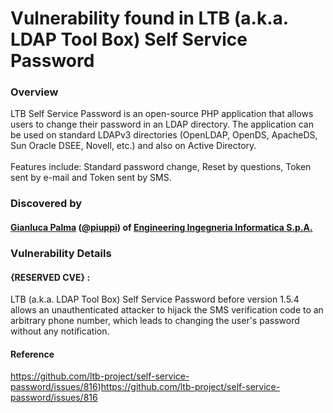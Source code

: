 # Vulnerability found in LTB (a.k.a. LDAP Tool Box) Self Service Password 

### Overview
LTB Self Service Password is an open-source PHP application that allows users to change their password in an LDAP directory. The application can be used on standard LDAPv3 directories (OpenLDAP, OpenDS, ApacheDS, Sun Oracle DSEE, Novell, etc.) and also on Active Directory.<br><br>Features include: Standard password change, Reset by questions, Token sent by e-mail and Token sent by SMS.


### Discovered by
#### [Gianluca Palma](https://www.linkedin.com/in/piuppi/) ([@piuppi](https://twitter.com/piuppi)) of [Engineering Ingegneria Informatica S.p.A.](https://www.eng.it)
 
### Vulnerability Details

#### {RESERVED CVE} :
LTB (a.k.a. LDAP Tool Box) Self Service Password before version 1.5.4 allows an unauthenticated attacker to hijack the SMS verification code to an arbitrary phone number, which leads to changing the user's password without any notification.

#### Reference
https://github.com/ltb-project/self-service-password/issues/816)https://github.com/ltb-project/self-service-password/issues/816

